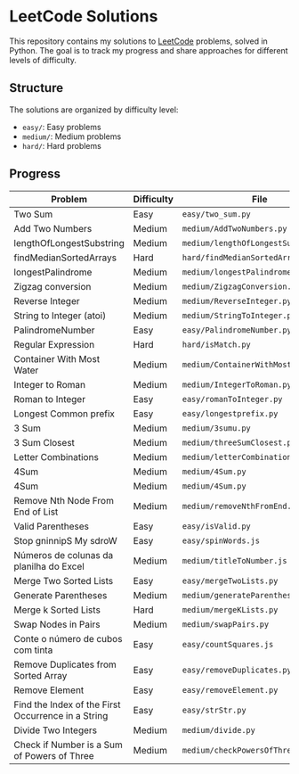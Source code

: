 # LeetCode Solutions

This repository contains my solutions to [LeetCode](https://leetcode.com/) problems, solved in Python. The goal is to track my progress and share approaches for different levels of difficulty.

## Structure

The solutions are organized by difficulty level:

- `easy/`: Easy problems
- `medium/`: Medium problems
- `hard/`: Hard problems

## Progress

| Problem                                            | Difficulty | File                                 |
| -------------------------------------------------- | ---------- | ------------------------------------ |
| Two Sum                                            | Easy       | `easy/two_sum.py`                    |
| Add Two Numbers                                    | Medium     | `medium/AddTwoNumbers.py`            |
| lengthOfLongestSubstring                           | Medium     | `medium/lengthOfLongestSubstring.py` |
| findMedianSortedArrays                             | Hard       | `hard/findMedianSortedArrays.py`     |
| longestPalindrome                                  | Medium     | `medium/longestPalindrome.py`        |
| Zigzag conversion                                  | Medium     | `medium/ZigzagConversion.py`         |
| Reverse Integer                                    | Medium     | `medium/ReverseInteger.py  `         |
| String to Integer (atoi)                           | Medium     | `medium/StringToInteger.py  `        |
| PalindromeNumber                                   | Easy       | `easy/PalindromeNumber.py  `         |
| Regular Expression                                 | Hard       | `hard/isMatch.py  `                  |
| Container With Most Water                          | Medium     | `medium/ContainerWithMostWater.py  ` |
| Integer to Roman                                   | Medium     | `medium/IntegerToRoman.py  `         |
| Roman to Integer                                   | Easy       | `easy/romanToInteger.py  `           |
| Longest Common prefix                              | Easy       | `easy/longestprefix.py  `            |
| 3 Sum                                              | Medium     | `medium/3sumu.py  `                  |
| 3 Sum Closest                                      | Medium     | `medium/threeSumClosest.py  `        |
| Letter Combinations                                | Medium     | `medium/letterCombinations.py  `     |
| 4Sum                                               | Medium     | `medium/4Sum.py  `                   |
| 4Sum                                               | Medium     | `medium/4Sum.py  `                   |
| Remove Nth Node From End of List                   | Medium     | `medium/removeNthFromEnd.py  `       |
| Valid Parentheses                                  | Easy       | `easy/isValid.py  `                  |
| Stop gninnipS My sdroW                             | Easy       | `easy/spinWords.js  `                |
| Números de colunas da planilha do Excel            | Medium     | `medium/titleToNumber.js`            |
| Merge Two Sorted Lists                             | Easy       | `easy/mergeTwoLists.py`              |
| Generate Parentheses                               | Medium     | `medium/generateParenthesis.py`      |
| Merge k Sorted Lists                               | Hard       | `medium/mergeKLists.py`              |
| Swap Nodes in Pairs                                | Medium     | `medium/swapPairs.py`                |
| Conte o número de cubos com tinta                  | Easy       | `easy/countSquares.js`               |
| Remove Duplicates from Sorted Array                | Easy       | `easy/removeDuplicates.py`           |
| Remove Element                                     | Easy       | `easy/removeElement.py`              |
| Find the Index of the First Occurrence in a String | Easy       | `easy/strStr.py`                     |
| Divide Two Integers                                | Medium     | `medium/divide.py`                   |
| Check if Number is a Sum of Powers of Three        | Medium     | `medium/checkPowersOfThree.py`       |
